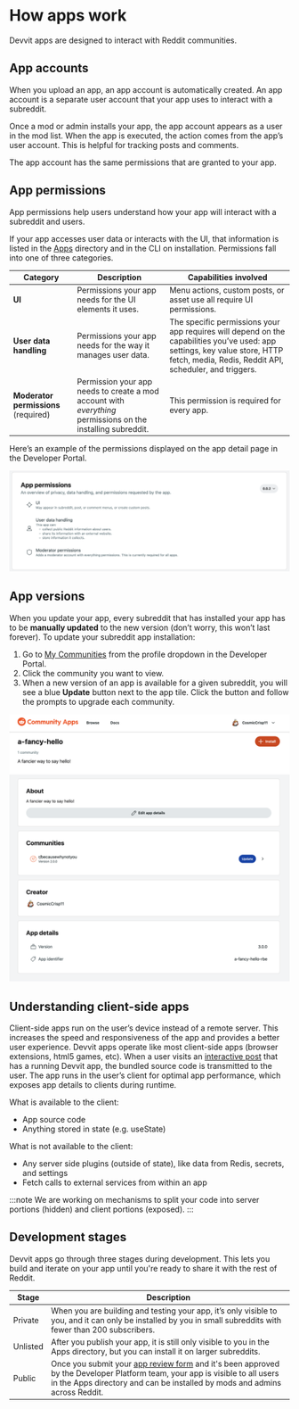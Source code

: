 # How apps work

Devvit apps are designed to interact with Reddit communities.

## App accounts

When you upload an app, an app account is automatically created. An app account is a separate user account that your app uses to interact with a subreddit.

Once a mod or admin installs your app, the app account appears as a user in the mod list. When the app is executed, the action comes from the app’s user account. This is helpful for tracking posts and comments.

The app account has the same permissions that are granted to your app.

## App permissions

App permissions help users understand how your app will interact with a subreddit and users.

If your app accesses user data or interacts with the UI, that information is listed in the [Apps](https://developers.reddit.com) directory and in the CLI on installation. Permissions fall into one of three categories.

| **Category**                         | **Description**                                                                                              | **Capabilities involved**                                                                                                                                                             |
| ------------------------------------ | ------------------------------------------------------------------------------------------------------------ | ------------------------------------------------------------------------------------------------------------------------------------------------------------------------------------- |
| **UI**                               | Permissions your app needs for the UI elements it uses.                                                      | Menu actions, custom posts, or asset use all require UI permissions.                                                                                                                  |
| **User data handling**               | Permissions your app needs for the way it manages user data.                                                 | The specific permissions your app requires will depend on the capabilities you’ve used: app settings, key value store, HTTP fetch, media, Redis, Reddit API, scheduler, and triggers. |
| **Moderator permissions** (required) | Permission your app needs to create a mod account with _everything_ permissions on the installing subreddit. | This permission is required for every app.                                                                                                                                            |

Here’s an example of the permissions displayed on the app detail page in the Developer Portal.

![app permissions](./assets/app_permissions.png)

## App versions

When you update your app, every subreddit that has installed your app has to be **manually updated** to the new version (don’t worry, this won’t last forever). To update your subreddit app installation:

1. Go to [My Communities](https://developers.reddit.com/my/communities) from the profile dropdown in the Developer Portal.
2. Click the community you want to view.
3. When a new version of an app is available for a given subreddit, you will see a blue **Update** button next to the app tile. Click the button and follow the prompts to upgrade each community.

![app update](./assets/app-update.png)

## Understanding client-side apps

Client-side apps run on the user’s device instead of a remote server. This increases the speed and responsiveness of the app and provides a better user experience. Devvit apps operate like most client-side apps (browser extensions, html5 games, etc). When a user visits an [interactive post](interactive_posts.md) that has a running Devvit app, the bundled source code is transmitted to the user. The app runs in the user’s client for optimal app performance, which exposes app details to clients during runtime.

What is available to the client:

- App source code
- Anything stored in state (e.g. useState)

What is not available to the client:

- Any server side plugins (outside of state), like data from Redis, secrets, and settings
- Fetch calls to external services from within an app

:::note
We are working on mechanisms to split your code into server portions (hidden) and client portions (exposed).
:::

## Development stages

Devvit apps go through three stages during development. This lets you build and iterate on your app until you're ready to share it with the rest of Reddit.

| Stage    | Description                                                                                                                                                                                                                                                                                                      |
| -------- | ---------------------------------------------------------------------------------------------------------------------------------------------------------------------------------------------------------------------------------------------------------------------------------------------------------------- |
| Private  | When you are building and testing your app, it’s only visible to you, and it can only be installed by you in small subreddits with fewer than 200 subscribers.                                                                                                                                                   |
| Unlisted | After you publish your app, it is still only visible to you in the Apps directory, but you can install it on larger subreddits.                                                                                                                                                                                  |
| Public   | Once you submit your [app review form](https://docs.google.com/forms/d/e/1FAIpQLSdEyE5vrqOBlojue_mkrV25RiiHv_sxe-xqtcdzCMBTWmoROA/viewform) and it's been approved by the Developer Platform team, your app is visible to all users in the Apps directory and can be installed by mods and admins across Reddit. |
